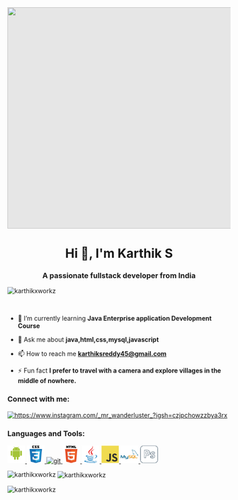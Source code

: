 <img style="display: block;-webkit-user-select: none;margin: auto;cursor: zoom-out;background-color: hsl(0, 0%, 90%);transition: background-color 300ms;" src="https://www.thetimes.co.uk/imageserver/image/%2Fmethode%2Ftimes%2Fprod%2Fweb%2Fbin%2Fa106c35e-ccf0-11ea-b702-e559f69f5512.jpg?crop=1397%2C931%2C64%2C865" width="2000" height="500">

<h1 align="center">Hi 👋, I'm Karthik S</h1>
<h3 align="center">A passionate fullstack developer from India</h3>

<p align="left"> <img src="https://komarev.com/ghpvc/?username=karthikxworkz&label=Profile%20views&color=0e75b6&style=flat" alt="karthikxworkz" /> </p>

<p align="left"> <a href="https://twitter.com/" target="blank"><img src="https://img.shields.io/twitter/follow/?logo=twitter&style=for-the-badge" alt="" /></a> </p>

- 🌱 I’m currently learning **Java Enterprise application Development Course**

- 💬 Ask me about **java,html,css,mysql,javascript**

- 📫 How to reach me **karthiksreddy45@gmail.com**

- ⚡ Fun fact **I prefer to travel with a camera and explore villages in the middle of nowhere.**

<h3 align="left">Connect with me:</h3>
<p align="left">
<a href="https://instagram.com/https://www.instagram.com/_mr_wanderluster_?igsh=czjpchowzzbya3rx" target="blank"><img align="center" src="https://raw.githubusercontent.com/rahuldkjain/github-profile-readme-generator/master/src/images/icons/Social/instagram.svg" alt="https://www.instagram.com/_mr_wanderluster_?igsh=czjpchowzzbya3rx" height="30" width="40" /></a>
</p>

<h3 align="left">Languages and Tools:</h3>
<p align="left"> <a href="https://developer.android.com" target="_blank" rel="noreferrer"> <img src="https://raw.githubusercontent.com/devicons/devicon/master/icons/android/android-original-wordmark.svg" alt="android" width="40" height="40"/> </a> <a href="https://www.w3schools.com/css/" target="_blank" rel="noreferrer"> <img src="https://raw.githubusercontent.com/devicons/devicon/master/icons/css3/css3-original-wordmark.svg" alt="css3" width="40" height="40"/> </a> <a href="https://git-scm.com/" target="_blank" rel="noreferrer"> <img src="https://www.vectorlogo.zone/logos/git-scm/git-scm-icon.svg" alt="git" width="40" height="40"/> </a> <a href="https://www.w3.org/html/" target="_blank" rel="noreferrer"> <img src="https://raw.githubusercontent.com/devicons/devicon/master/icons/html5/html5-original-wordmark.svg" alt="html5" width="40" height="40"/> </a> <a href="https://www.java.com" target="_blank" rel="noreferrer"> <img src="https://raw.githubusercontent.com/devicons/devicon/master/icons/java/java-original.svg" alt="java" width="40" height="40"/> </a> <a href="https://developer.mozilla.org/en-US/docs/Web/JavaScript" target="_blank" rel="noreferrer"> <img src="https://raw.githubusercontent.com/devicons/devicon/master/icons/javascript/javascript-original.svg" alt="javascript" width="40" height="40"/> </a> <a href="https://www.mysql.com/" target="_blank" rel="noreferrer"> <img src="https://raw.githubusercontent.com/devicons/devicon/master/icons/mysql/mysql-original-wordmark.svg" alt="mysql" width="40" height="40"/> </a> <a href="https://www.photoshop.com/en" target="_blank" rel="noreferrer"> <img src="https://raw.githubusercontent.com/devicons/devicon/master/icons/photoshop/photoshop-line.svg" alt="photoshop" width="40" height="40"/> </a> </p>

<p><img align="left" src="https://github-readme-stats.vercel.app/api/top-langs?username=karthikxworkz&show_icons=true&locale=en&layout=compact" alt="karthikxworkz" /></p>

<p>&nbsp;<img align="center" src="https://github-readme-stats.vercel.app/api?username=karthikxworkz&show_icons=true&locale=en" alt="karthikxworkz" /></p>

<p><img align="center" src="https://github-readme-streak-stats.herokuapp.com/?user=karthikxworkz&" alt="karthikxworkz" /></p>
